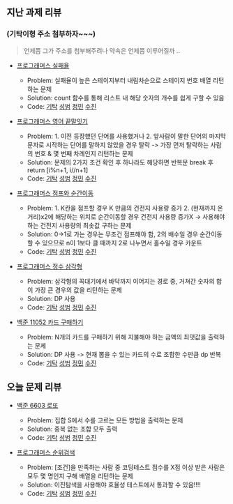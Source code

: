 ## 지난 과제 리뷰
### (기탁이형 주소 첨부하자~~~)
> 언제쯤 그가 주소를 첨부해주려나 약속은 언제쯤 이루어질까 ..
- [프로그래머스 실패율](https://programmers.co.kr/learn/courses/30/lessons/42889)
  - Problem: 실패율이 높은 스테이지부터 내림차순으로 스테이지 번호 배열 리턴하는 문제 
  - Solution: count 함수를 통해 리스트 내 해당 숫자의 개수를 쉽게 구할 수 있음      
  - Code: [기탁](https://github.com/gitak/Algorithm_Study/blob/master/Programmers/Failure_rate.java) [성범](https://github.com/KvngSungBum/CodingTest/blob/master/src/programmers/FailRatio.java) [정민](https://github.com/ZenithOfApex/xonmin/blob/master/pythonProject/Programmers/KAKAO/FailProbabilty.py) [수진](https://github.com/ZenithOfApex/suzan/blob/master/Programmers/%5B%EC%BD%94%ED%85%8C%EC%97%B0%EC%8A%B5%5D%EC%8B%A4%ED%8C%A8%EC%9C%A8.py)

- [프로그래머스 영어 끝말잇기](https://programmers.co.kr/learn/courses/30/lessons/12981)
  - Problem: 1. 이전 등장했던 단어를 사용했거나 2. 앞사람이 말한 단어의 마지막 문자로 시작하는 단어를 말하지 않았을 경우 탈락 -> 가장 먼저 탈락하는 사람의 번호 & 몇 번째 차례인지 리턴하는 문제
  - Solution: 문제의 2가지 조건 확인 후 하나라도 해당하면 반복문 break 후 return [i%n+1, i//n+1]       
  - Code: [기탁](https://github.com/gitak/Algorithm_Study/blob/master/Programmers/End_To_End.java) [성범](https://github.com/KvngSungBum/CodingTest/blob/master/src/programmers/EndToEnd.java) [정민](https://github.com/ZenithOfApex/xonmin/blob/master/pythonProject/Programmers/SWCoding/englishEndToEnd.py) [수진](https://github.com/ZenithOfApex/suzan/blob/master/Programmers/%5B%EC%BD%94%ED%85%8C%EC%97%B0%EC%8A%B5%5D%EC%98%81%EC%96%B4%EB%81%9D%EB%A7%90%EC%9E%87%EA%B8%B0.py)

- [프로그래머스 점프와 순간이동](https://programmers.co.kr/learn/courses/30/lessons/12980)
  - Problem: 1. K칸을 점프할 경우 K 만큼의 건전지 사용량 증가 2. (현재까지 온 거리)x2에 해당하는 위치로 순간이동할 경우 건전지 사용량 증가X -> 사용해야 하는 건전지 사용량의 최솟값 구하는 문제
  - Solution: 0->1로 가는 경우는 무조건 점프해야 함, 2의 배수일 경우 순간이동할 수 있으므로 n이 1보다 클 때까지 2로 나누면서 홀수일 경우 카운트         
  - Code: [기탁](https://github.com/gitak/Algorithm_Study/blob/master/Programmers/Jump.java) [성범](https://github.com/KvngSungBum/CodingTest/blob/master/src/programmers/JumpJump.java) [정민](https://github.com/ZenithOfApex/xonmin/blob/master/pythonProject/Programmers/SWCoding/jumpAndTellPo.py) [수진](https://github.com/ZenithOfApex/suzan/blob/master/Programmers/%5B%EC%BD%94%ED%85%8C%EC%97%B0%EC%8A%B5%5D%EC%A0%90%ED%94%84%EC%99%80%EC%88%9C%EA%B0%84%EC%9D%B4%EB%8F%99.py)

- [프로그래머스 정수 삼각형](https://programmers.co.kr/learn/courses/30/lessons/43105)
  - Problem: 삼각형의 꼭대기에서 바닥까지 이어지는 경로 중, 거쳐간 숫자의 합이 가장 큰 경우의 값을 리턴하는 문제
  - Solution: DP 사용          
  - Code: [기탁](https://github.com/gitak/Algorithm_Study/blob/master/Programmers/Triangle.java) [성범](https://github.com/KvngSungBum/CodingTest/blob/master/src/programmers/IntegerTriangle.java) [정민](https://github.com/ZenithOfApex/xonmin/blob/master/pythonProject/Programmers/IntegerTriangle.py) [수진](https://github.com/ZenithOfApex/suzan/blob/master/Programmers/%5BDP%5D%EC%A0%95%EC%88%98%EC%82%BC%EA%B0%81%ED%98%95.py)

- [백준 11052 카드 구매하기](https://www.acmicpc.net/problem/11052)
  - Problem: N개의 카드를 구매하기 위해 지불해야 하는 금액의 최댓값을 출력하는 문제
  - Solution: DP 사용 -> 현재 뽑을 수 있는 카드의 수로 조합한 수만큼 dp 반복       
  - Code: [기탁](https://github.com/gitak/Algorithm_Study/blob/master/DP/Back11052.java) [성범](https://github.com/KvngSungBum/CodingTest/blob/master/src/BaekJoon2/BuyingCards_11052.java) [정민](https://github.com/ZenithOfApex/xonmin/blob/master/pythonProject/DP/buyCard.py) [수진](https://github.com/ZenithOfApex/suzan/blob/master/BOJ/%5BDP%5D11052.py)

## 오늘 문제 리뷰

- [백준 6603 로또](https://www.acmicpc.net/problem/6603)
  - Problem: 집합 S에서 수를 고르는 모든 방법을 출력하는 문제 
  - Solution: 중복 없는 조합 모두 출력          
  - Code: [기탁](https://github.com/gitak/Algorithm_Study/blob/master/Implementation/Back6603.java) [성범](https://github.com/KvngSungBum/CodingTest/blob/master/src/BaekJoon2/Lotto_6603.java) [정민](https://github.com/ZenithOfApex/xonmin/blob/master/pythonProject/collegeBaseClass/lottoo.py) [수진](https://github.com/ZenithOfApex/suzan/blob/master/BOJ/%5BMath%5D6603.py)
  
- [프로그래머스 순위검색](https://www.acmicpc.net/problem/72412)
  - Problem: [조건]을 만족하는 사람 중 코딩테스트 점수를 X점 이상 받은 사람은 모두 몇 명인지 구해 배열을 리턴하는 문제
  - Solution: 이진탐색을 사용해야 효율성 테스트에서 통과할 수 있음!!!!        
  - Code: [기탁](https://github.com/gitak/Algorithm_Study/blob/master/Programmers/Ranking.java) [성범](https://github.com/KvngSungBum/CodingTest/blob/master/src/programmers/RankSearch.java) [정민](https://github.com/ZenithOfApex/xonmin/blob/master/pythonProject/Programmers/KAKAO/searchRanking.py) [수진](https://github.com/ZenithOfApex/suzan/blob/master/Programmers/%5B%EC%BD%94%ED%85%8C%EC%97%B0%EC%8A%B5%5D%EC%88%9C%EC%9C%84%EA%B2%80%EC%83%89.py)
